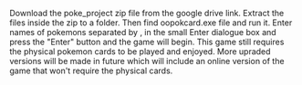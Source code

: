 Download the poke_project zip file from the google drive link.
Extract the files inside the zip to a folder.
Then find oopokcard.exe file and run it.
Enter names of pokemons separated by , in the small Enter dialogue box and press the "Enter" button and the game will begin.
This game still requires the physical pokemon cards to be played and enjoyed.
More upraded versions will be made in future which will include an online version of the game that won't require the physical cards.
